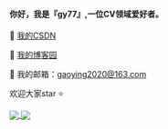 #### 你好，我是『gy77』,一位CV领域爱好者。

:link: [我的CSDN](https://blog.csdn.net/qq_39435411)  

:link: [我的博客园](https://www.cnblogs.com/gy77/)

 :email: 我的邮箱：gaoying2020@163.com

欢迎大家star :star:


<a href="https://github.com/gy-7">
  <img align="center" src="https://github-readme-stats.vercel.app/api?username=gy-7&show_icons=true&theme=buefy" />
</a>

<a href="https://github.com/gy-7">
  <img align="center" src="https://github-readme-stats.vercel.app/api/top-langs/?username=gy-7&theme=buefy" />
</a>
